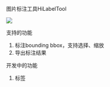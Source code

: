图片标注工具HiLabelTool

![](./public/gifs/1.gif)

支持的功能
1. 标注bounding bbox，支持选择、缩放
2. 导出标注结果

开发中的功能
1. 标签